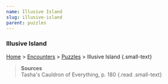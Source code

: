 ```yaml
---
name: Illusive Island
slug: illusive-island
parent: puzzles
---
```

### Illusive Island
[Home](dm-operations-center) > [Encounters](encounters-menu) > [Puzzles](puzzles) > Illusive Island {.small-text}

> **Sources** <br/>
> Tasha's Cauldron of Everything, p. 180
{.read .small-text}
